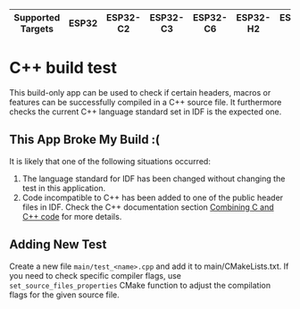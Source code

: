 | Supported Targets | ESP32 | ESP32-C2 | ESP32-C3 | ESP32-C6 | ESP32-H2 | ESP32-S2 | ESP32-S3 |
| ----------------- | ----- | -------- | -------- | -------- | -------- | -------- | -------- |

# C++ build test

This build-only app can be used to check if certain headers, macros or features can be successfully compiled in a C++ source file. It furthermore checks the current C++ language standard set in IDF is the expected one.

## This App Broke My Build :(

It is likely that one of the following situations occurred:
1. The language standard for IDF has been changed without changing the test in this application.
2. Code incompatible to C++ has been added to one of the public header files in IDF. Check the C++ documentation section [Combining C and C++ code](https://docs.espressif.com/projects/esp-idf/en/latest/esp32/api-guides/cplusplus.html#combining-c-and-c-code) for more details.

## Adding New Test
Create a new file `main/test_<name>.cpp` and add it to main/CMakeLists.txt. If you need to check specific compiler flags, use `set_source_files_properties` CMake function to adjust the compilation flags for the given source file.
